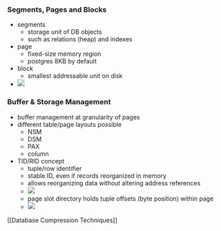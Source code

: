 ### Segments, Pages and Blocks
+ segments
	+ storage unit of DB objects
	+ such as relations (heap) and indexes
+ page
	+ fixed-size memory region
	+ postgres 8KB by default
+ block
	+ smallest addressable unit on disk
+ ![](Pasted%20image%2020220505104430.png)

### Buffer & Storage Management
+ buffer management at granularity of pages
+ different table/page layouts possible
	+ NSM
	+ DSM
	+ PAX
	+ column
+ TID/RID concept
	+ tuple/row identifier
	+ stable ID, even if records reorganized in memory
	+ allows reorganizing data without altering address references
	+ ![](Pasted%20image%2020220505104735.png)
	+ page slot directory holds tuple offsets (byte position) within page
	+ ![](Pasted%20image%2020220505105122.png)

[[Database Compression Techniques]]